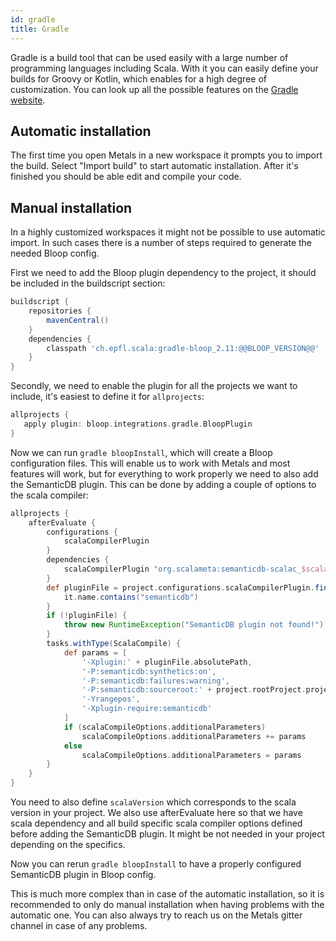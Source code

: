 ```yaml
---
id: gradle
title: Gradle
---
```


Gradle is a build tool that can be used easily with a large number of
programming languages including Scala. With it you can easily define your
builds for Groovy or Kotlin, which enables for a high degree of customization.
You can look up all the possible features on the
[Gradle website](https://gradle.org/).

## Automatic installation

The first time you open Metals in a new workspace it prompts you to import the
build. Select "Import build" to start automatic installation. After it's
finished you should be able edit and compile your code.

## Manual installation

In a highly customized workspaces it might not be possible to use automatic
import. In such cases there is a number of steps required to generate the needed
Bloop config.

First we need to add the Bloop plugin dependency to the project, it should be
included in the buildscript section:

```groovy
buildscript {
    repositories {
        mavenCentral()
    }
    dependencies {
        classpath 'ch.epfl.scala:gradle-bloop_2.11:@@BLOOP_VERSION@@'
    }
}
```

Secondly, we need to enable the plugin for all the projects we want to include,
it's easiest to define it for `allprojects`:

```groovy
allprojects {
   apply plugin: bloop.integrations.gradle.BloopPlugin
}
```

Now we can run `gradle bloopInstall`, which will create a Bloop configuration
files. This will enable us to work with Metals and most features will work, but
for everything to work properly we need to also add the SemanticDB plugin. This
can be done by adding a couple of options to the scala compiler:

```groovy
allprojects {
    afterEvaluate {
        configurations {
            scalaCompilerPlugin
        }
        dependencies {
            scalaCompilerPlugin "org.scalameta:semanticdb-scalac_$scalaVersion:@@SCALAMETA_VERSION@@"
        }
        def pluginFile = project.configurations.scalaCompilerPlugin.find {
            it.name.contains("semanticdb")
        }
        if (!pluginFile) {
            throw new RuntimeException("SemanticDB plugin not found!")
        }
        tasks.withType(ScalaCompile) {
            def params = [
                '-Xplugin:' + pluginFile.absolutePath,
                '-P:semanticdb:synthetics:on',
                '-P:semanticdb:failures:warning',
                '-P:semanticdb:sourceroot:' + project.rootProject.projectDir,
                '-Yrangepos',
                '-Xplugin-require:semanticdb'
            ]
            if (scalaCompileOptions.additionalParameters)
                scalaCompileOptions.additionalParameters += params
            else
                scalaCompileOptions.additionalParameters = params
        }
    }
}
```

You need to also define `scalaVersion` which corresponds to the scala version in
your project. We also use afterEvaluate here so that we have scala dependency
and all build specific scala compiler options defined before adding the
SemanticDB plugin. It might be not needed in your project depending on the
specifics.

Now you can rerun `gradle bloopInstall` to have a properly configured SemanticDB
plugin in Bloop config.

This is much more complex than in case of the automatic installation, so it is
recommended to only do manual installation when having problems with the
automatic one. You can also always try to reach us on the Metals gitter channel
in case of any problems.
